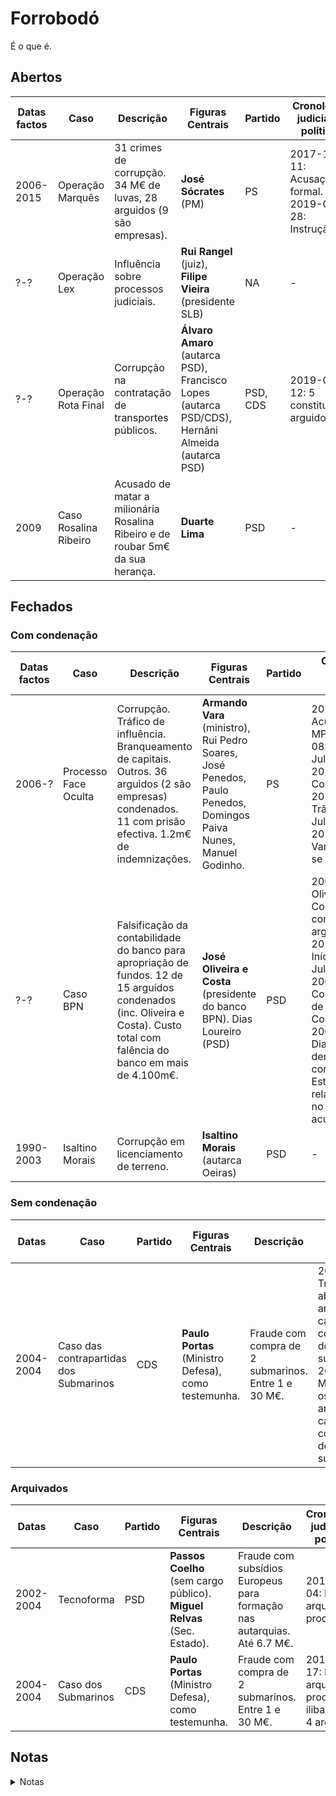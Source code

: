 # Forrobodó
É o que é.

## Abertos

| Datas factos  | Caso                  | Descrição | Figuras Centrais | Partido | Cronologia judicial e política  | Links |
| ------------- | --------------------- | --------- | ---------------- | ------- | ------------------------------- | ----- |
| 2006-2015     | Operação Marquês      | 31 crimes de corrupção. 34 M€ de luvas, 28 arguidos (9 são empresas). | **José Sócrates** (PM) | PS | 2017-10-11: Acusação formal. 2019-01-28: Instrução. | [1](https://pt.wikipedia.org/wiki/Operação_Marquês) |
| ?-?           | Operação Lex          | Influência sobre processos judiciais. | **Rui Rangel** (juiz), **Filipe Vieira** (presidente SLB) | NA | - | [1](https://pt.wikipedia.org/wiki/Operação_Marquês) |
| ?-?           | Operação Rota Final   | Corrupção na contratação de transportes públicos.  | **Álvaro Amaro** (autarca PSD), Francisco Lopes (autarca PSD/CDS), Hernâni Almeida (autarca PSD) | PSD, CDS | 2019-06-12: 5 constituidos arguidos. | [1](https://www.noticiasaominuto.com/pais/1270239/rota-final-cinco-arguidos-constituidos-incluindo-ex-autarca-do-psd) |
| 2009          | Caso Rosalina Ribeiro | Acusado de matar a milionária Rosalina Ribeiro e de roubar 5m€ da sua herança. | **Duarte Lima**   | PSD | - | [1](https://pt.wikipedia.org/wiki/Duarte_Lima) |

## Fechados

### Com condenação

| Datas factos  | Caso                  | Descrição | Figuras Centrais | Partido | Cronologia judicial e política  | Links |
| ------------- | --------------------- | --------- | ---------------- | ------- | ------------------------------- | ----- |
| 2006-?        | Processo Face Oculta  | Corrupção. Tráfico de influência. Branqueamento de capitais. Outros. 36 arguidos (2 são empresas) condenados. 11 com prisão efectiva. 1.2m€ de indemnizações.  | **Armando Vara** (ministro), Rui Pedro Soares, José Penedos, Paulo Penedos, Domingos Paiva Nunes, Manuel Godinho. | PS | 2010-10-27: Acusação pelo MP. 2011-11-08: Início do Julgamento. 2014-09-05: Condenação. 2018-12-27: Trânsito em Julgado. 2019-04-30: Vara desfilia-se do PS.| [1](https://pt.wikipedia.org/wiki/Processo_Face_Oculta), [2](https://www.dn.pt/poder/interior/cronologia-armando-vara-e-o-processo-face-oculta-10428456.html)|
| ?-?           | Caso BPN              | Falsificação da contabilidade do banco para apropriação de fundos. 12 de 15 arguídos condenados (inc. Oliveira e Costa). Custo total com falência do banco em mais de 4.100m€. | **José Oliveira e Costa** (presidente do banco BPN). Dias Loureiro (PSD) | PSD | 2008-11-20: Oliveira e Costa detido e constituido arguido. 2010-12-15: Início do Julgamento. 2009-05-24: Condenação de Oliveira e Costa e outros. 2009-05-27: Dias Loureiro demite-se de conselheiro de Estado por relacionamento no caso (não acusado). | [1](https://pt.wikipedia.org/wiki/Caso_BPN), [2](https://eco.sapo.pt/2018/12/19/bpn-ja-custa-mais-de-4-000-milhoes-aos-cofres-do-estado/) |
| 1990-2003     | Isaltino Morais       | Corrupção em licenciamento de terreno. | **Isaltino Morais** (autarca Oeiras) | PSD | - | [1](https://www.tsf.pt/portugal/justica/interior/isaltino-morais-condenado-a-sete-anos-de-prisao-e-perda-de-mandato-1324855.html) |

### Sem condenação

| Datas     | Caso                  | Partido   | Figuras Centrais | Descrição  | Cronologia judicial e política  | Links |
| --------- | --------------------- | --------- | ---------------- | ---------- | ------------------------------- | ----- |
| 2004-2004 | Caso das contrapartidas dos Submarinos   | CDS       | **Paulo Portas** (Ministro Defesa), como testemunha. | Fraude com compra de 2 submarinos. Entre 1 e 30 M€. | 2014-02-14: Tribunal absolve os 10 arguidos no caso das contrapartidas dos submarinos. 2014-12-17: MP absolve os 10 arguidos no caso das contrapartidas dos submarinos. | [1](https://pt.wikipedia.org/wiki/Caso_das_contrapartidas_dos_submarinos), [2](https://www.publico.pt/2014/02/14/sociedade/noticia/absolvidos-todos-os-dez-arguidos-no-processo-dos-submarinos-1623689)|


### Arquivados

| Datas     | Caso                  | Partido   | Figuras Centrais | Descrição  | Cronologia judicial e política  | Links |
| --------- | --------------------- | --------- | ---------------- | ---------- | ------------------------------- | ----- |
| 2002-2004 | Tecnoforma            | PSD       | **Passos Coelho** (sem cargo público). **Miguel Relvas** (Sec. Estado). | Fraude com subsídios Europeus para formação nas autarquias. Até 6.7 M€. | 2017-09-04: MP arquiva processo. | [1](https://observador.pt/2017/09/13/tecnoforma-ministerio-publico-arquiva-processo-contra-passos-coelho-e-miguel-relvas/), [2](http://dciap.ministeriopublico.pt/pagina/arquivamento-de-inquerito-tecnoforma) [3](https://sol.sapo.pt/artigo/588889/tecnoforma-mp-arquiva-caso-contra-parecer-da-comissao-europeia)|
| 2004-2004 | Caso dos Submarinos   | CDS       | **Paulo Portas** (Ministro Defesa), como testemunha. | Fraude com compra de 2 submarinos. Entre 1 e 30 M€. | 2014-12-17: MP arquiva o processo, ilibando os 4 arguidos. | [1](https://pt.wikipedia.org/wiki/Caso_dos_submarinos), [2](https://www.jornaldenegocios.pt/economia/justica/detalhe/paulo_portas_ouvido_como_testemunha_no_ambito_do_processo_dos_submarinos), [3](https://www.jn.pt/seguranca/interior/caso-dos-submarinos-arquivado-4302167.html)|


## Notas
<details><summary>Notas </summary>

- Datas: anos dos ilícitos relevantes.
- Caso: nome da investigação ou nome comum.
- Partido: Partido ou partidos aos quais as Figuras centrais estavam ligadas durante os ilícitos de relevo.
- Figuras Centrais: Pessoas com peso no processo. Apresentam-se os cargos que possuiam à data.
- Descrição: alguns factos sobre a dimensão do processo.
- Links: ligações a agregadores (wikipedia) ou a notícias relevantes.
- Cronologia: historial de eventos relacionados com o processo.

</details>
